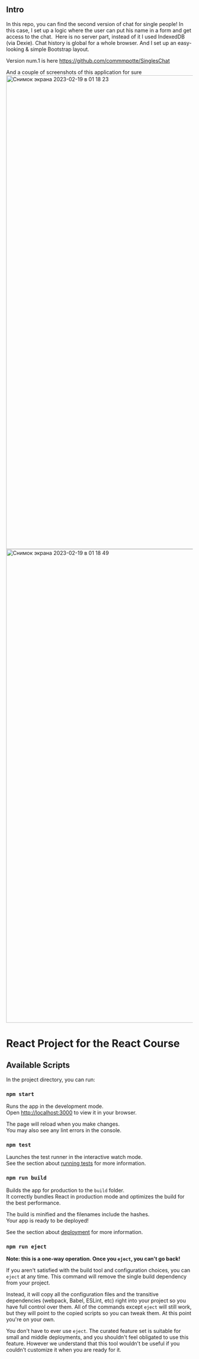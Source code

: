 ## Intro
In this repo, you can find the second version of chat for single people! In this case, I set up a logic where the user can put his name in a form and get access to the chat. 
Here is no server part, instead of it I used IndexedDB (via Dexie). Chat history is global for a whole browser. And I set up an easy-looking & simple Bootstrap layout.

Version num.1 is here
https://github.com/commmpotte/SinglesChat

And a couple of screenshots of this application for sure
<img width="1280" alt="Снимок экрана 2023-02-19 в 01 18 23" src="https://user-images.githubusercontent.com/95095531/219901789-99f50f7a-d050-4430-b6d3-53eabe3d5fce.png">
<img width="1280" alt="Снимок экрана 2023-02-19 в 01 18 49" src="https://user-images.githubusercontent.com/95095531/219901791-2cd79be1-c30b-44f8-ab51-886bdc5d7e6c.png">


# React Project for the React Course

## Available Scripts

In the project directory, you can run:

### `npm start`

Runs the app in the development mode.\
Open [http://localhost:3000](http://localhost:3000) to view it in your browser.

The page will reload when you make changes.\
You may also see any lint errors in the console.

### `npm test`

Launches the test runner in the interactive watch mode.\
See the section about [running tests](https://facebook.github.io/create-react-app/docs/running-tests) for more information.

### `npm run build`

Builds the app for production to the `build` folder.\
It correctly bundles React in production mode and optimizes the build for the best performance.

The build is minified and the filenames include the hashes.\
Your app is ready to be deployed!

See the section about [deployment](https://facebook.github.io/create-react-app/docs/deployment) for more information.

### `npm run eject`

**Note: this is a one-way operation. Once you `eject`, you can't go back!**

If you aren't satisfied with the build tool and configuration choices, you can `eject` at any time. This command will remove the single build dependency from your project.

Instead, it will copy all the configuration files and the transitive dependencies (webpack, Babel, ESLint, etc) right into your project so you have full control over them. All of the commands except `eject` will still work, but they will point to the copied scripts so you can tweak them. At this point you're on your own.

You don't have to ever use `eject`. The curated feature set is suitable for small and middle deployments, and you shouldn't feel obligated to use this feature. However we understand that this tool wouldn't be useful if you couldn't customize it when you are ready for it.
